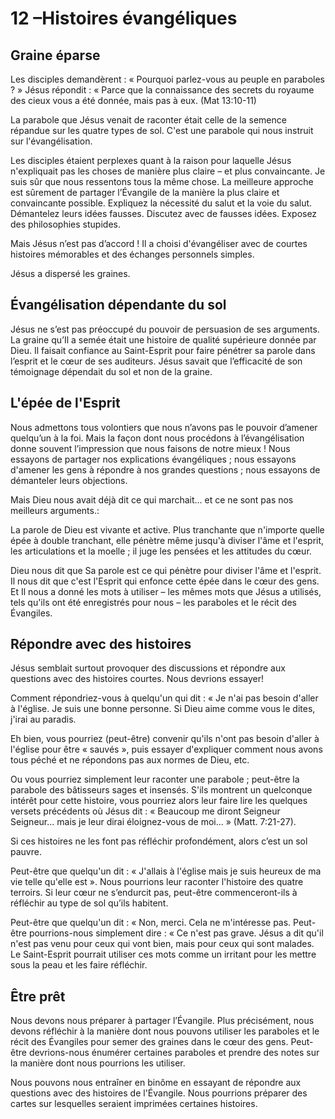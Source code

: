 # 12 –Histoires évangéliques

## Graine éparse

Les disciples demandèrent : « Pourquoi parlez-vous au peuple en paraboles ? » Jésus répondit : « Parce que la connaissance des secrets du royaume des cieux vous a été donnée, mais pas à eux. (Mat 13:10-11)

La parabole que Jésus venait de raconter était celle de la semence répandue sur les quatre types de sol. C'est une parabole qui nous instruit sur l'évangélisation.

Les disciples étaient perplexes quant à la raison pour laquelle Jésus n'expliquait pas les choses de manière plus claire – et plus convaincante. Je suis sûr que nous ressentons tous la même chose. La meilleure approche est sûrement de partager l’Évangile de la manière la plus claire et convaincante possible. Expliquez la nécessité du salut et la voie du salut. Démantelez leurs idées fausses. Discutez avec de fausses idées. Exposez des philosophies stupides.

Mais Jésus n’est pas d’accord ! Il a choisi d'évangéliser avec de courtes histoires mémorables et des échanges personnels simples.

Jésus a dispersé les graines.

## Évangélisation dépendante du sol

Jésus ne s’est pas préoccupé du pouvoir de persuasion de ses arguments. La graine qu’Il ​​a semée était une histoire de qualité supérieure donnée par Dieu. Il faisait confiance au Saint-Esprit pour faire pénétrer sa parole dans l’esprit et le cœur de ses auditeurs. Jésus savait que l’efficacité de son témoignage dépendait du sol et non de la graine.

## L'épée de l'Esprit

Nous admettons tous volontiers que nous n’avons pas le pouvoir d’amener quelqu’un à la foi. Mais la façon dont nous procédons à l’évangélisation donne souvent l’impression que nous faisons de notre mieux ! Nous essayons de partager nos explications évangéliques ; nous essayons d'amener les gens à répondre à nos grandes questions ; nous essayons de démanteler leurs objections.

Mais Dieu nous avait déjà dit ce qui marchait... et ce ne sont pas nos meilleurs arguments.:

La parole de Dieu est vivante et active. Plus tranchante que n'importe quelle épée à double tranchant, elle pénètre même jusqu'à diviser l'âme et l'esprit, les articulations et la moelle ; il juge les pensées et les attitudes du cœur.

Dieu nous dit que Sa parole est ce qui pénètre pour diviser l'âme et l'esprit. Il nous dit que c'est l'Esprit qui enfonce cette épée dans le cœur des gens. Et Il nous a donné les mots à utiliser – les mêmes mots que Jésus a utilisés, tels qu'ils ont été enregistrés pour nous – les paraboles et le récit des Évangiles.

## Répondre avec des histoires

Jésus semblait surtout provoquer des discussions et répondre aux questions avec des histoires courtes. Nous devrions essayer!

Comment répondriez-vous à quelqu'un qui dit : « Je n'ai pas besoin d'aller à l'église. Je suis une bonne personne. Si Dieu aime comme vous le dites, j'irai au paradis.

Eh bien, vous pourriez (peut-être) convenir qu'ils n'ont pas besoin d'aller à l'église pour être « sauvés », puis essayer d'expliquer comment nous avons tous péché et ne répondons pas aux normes de Dieu, etc.

Ou vous pourriez simplement leur raconter une parabole ; peut-être la parabole des bâtisseurs sages et insensés. S'ils montrent un quelconque intérêt pour cette histoire, vous pourriez alors leur faire lire les quelques versets précédents où Jésus dit : « Beaucoup me diront Seigneur Seigneur... mais je leur dirai éloignez-vous de moi... » (Matt. 7:21-27).

Si ces histoires ne les font pas réfléchir profondément, alors c’est un sol pauvre.

Peut-être que quelqu'un dit : « J'allais à l'église mais je suis heureux de ma vie telle qu'elle est ». Nous pourrions leur raconter l'histoire des quatre terroirs. Si leur cœur ne s’endurcit pas, peut-être commenceront-ils à réfléchir au type de sol qu’ils habitent.

Peut-être que quelqu'un dit : « Non, merci. Cela ne m'intéresse pas. Peut-être pourrions-nous simplement dire : « Ce n'est pas grave. Jésus a dit qu'il n'est pas venu pour ceux qui vont bien, mais pour ceux qui sont malades. Le Saint-Esprit pourrait utiliser ces mots comme un irritant pour les mettre sous la peau et les faire réfléchir.

## Être prêt

Nous devons nous préparer à partager l’Évangile. Plus précisément, nous devons réfléchir à la manière dont nous pouvons utiliser les paraboles et le récit des Évangiles pour semer des graines dans le cœur des gens. Peut-être devrions-nous énumérer certaines paraboles et prendre des notes sur la manière dont nous pourrions les utiliser.

Nous pouvons nous entraîner en binôme en essayant de répondre aux questions avec des histoires de l'Évangile. Nous pourrions préparer des cartes sur lesquelles seraient imprimées certaines histoires.
